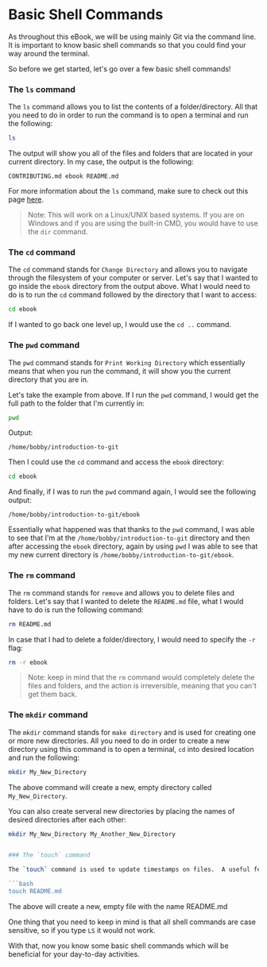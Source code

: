 # Basic Shell Commands

As throughout this eBook, we will be using mainly Git via the command line. It is important to know basic shell commands so that you could find your way around the terminal.

So before we get started, let's go over a few basic shell commands!

### The `ls` command

The `ls` command allows you to list the contents of a folder/directory. All that you need to do in order to run the command is to open a terminal and run the following:

```bash
ls
```

The output will show you all of the files and folders that are located in your current directory. In my case, the output is the following:

```
CONTRIBUTING.md ebook README.md
```

For more information about the `ls` command, make sure to check out this page [here](https://devdojo.com/tnylea/ls-command?ref=bobbyiliev).

> Note: This will work on a Linux/UNIX based systems. If you are on Windows and if you are using the built-in CMD, you would have to use the `dir` command.

### The `cd` command

The `cd` command stands for `Change Directory` and allows you to navigate through the filesystem of your computer or server. Let's say that I wanted to go inside the `ebook` directory from the output above. What I would need to do is to run the `cd` command followed by the directory that I want to access:

```bash
cd ebook
```

If I wanted to go back one level up, I would use the `cd ..` command.

### The `pwd` command

The `pwd` command stands for `Print Working Directory` which essentially means that when you run the command, it will show you the current directory that you are in.

Let's take the example from above. If I run the `pwd` command, I would get the full path to the folder that I'm currently in:

```bash
pwd
```

Output:

```
/home/bobby/introduction-to-git
```

Then I could use the `cd` command and access the `ebook` directory:

```bash
cd ebook
```

And finally, if I was to run the `pwd` command again, I would see the following output:

```
/home/bobby/introduction-to-git/ebook
```

Essentially what happened was that thanks to the `pwd` command, I was able to see that I'm at the `/home/bobby/introduction-to-git` directory and then after accessing the `ebook` directory, again by using `pwd` I was able to see that my new current directory is `/home/bobby/introduction-to-git/ebook`.

### The `rm` command

The `rm` command stands for `remove` and allows you to delete files and folders. Let's say that I wanted to delete the `README.md` file, what I would have to do is run the following command:

```bash
rm README.md
```

In case that I had to delete a folder/directory, I would need to specify the `-r` flag:

```bash
rm -r ebook
```

> Note: keep in mind that the `rm` command would completely delete the files and folders, and the action is irreversible, meaning that you can't get them back.

### The `mkdir` command
The `mkdir` command stands for `make directory` and is used for creating one or more new directories.  All you need to do in order to create a new directory using this command is to open a terminal, `cd` into desired location and run the following:

```bash
mkdir My_New_Directory
```

The above command will create a new, empty directory called `My_New_Directory`.

You can also create serveral new directories by placing the names of desired directories after each other:

```bash
mkdir My_New_Directory My_Another_New_Directory


### The `touch` command

The `touch` command is used to update timestamps on files.  A useful feature of the touch command is that it will create an empty file.  This is useful if you want to create file in your directory that doesn't currently exist 

```bash
touch README.md
```
The above will create a new, empty file with the name README.md 

One thing that you need to keep in mind is that all shell commands are case sensitive, so if you type `LS` it would not work.

With that, now you know some basic shell commands which will be beneficial for your day-to-day activities.

